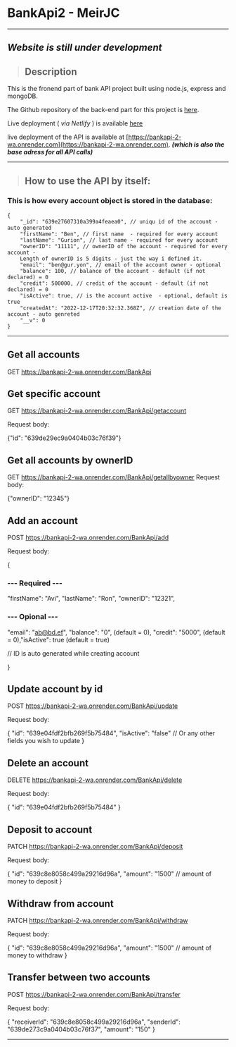 # BankApi2 - MeirJC

---

## _**Website is still under development**_

> ## Description

This is the fronend part of bank API project built using node.js, express and mongoDB.

The Github repository of the back-end part for this project is [here](https://github.com/MeirJC/BankApi2-MeirJC).

Live deployment ( _via Netlify_ ) is available [here](https://bank-project-meirjc.netlify.app/)

live deployment of the API is available at [https://bankapi-2-wa.onrender.com](https://bankapi-2-wa.onrender.com). _**(which is also the base adress for all API calls)**_

---

> ## How to use the API by itself:

### This is how every account object is stored in the database:

    {
        "_id": "639e27607310a399a4feaea0", // uniqu id of the account - auto generated
        "firstName": "Ben", // first name  - required for every account
        "lastName": "Gurion", // last name - required for every account
        "ownerID": "11111", // ownerID of the account - required for every account -
        Length of ownerID is 5 digits - just the way i defined it.
        "email": "ben@gur.yon", // email of the account owner - optional
        "balance": 100, // balance of the account - default (if not declared) = 0
        "credit": 500000, // credit of the account - default (if not declared) = 0
        "isActive": true, // is the account active  - optional, default is true
        "createdAt": "2022-12-17T20:32:32.368Z", // creation date of the account - auto genreted
        "__v": 0
    }

---

## **Get all accounts**

GET https://bankapi-2-wa.onrender.com/BankApi

## **Get specific account**

GET https://bankapi-2-wa.onrender.com/BankApi/getaccount

Request body:

{"id": "639de29ec9a0404b03c76f39"}

## **Get all accounts by ownerID**

GET https://bankapi-2-wa.onrender.com/BankApi/getallbyowner
Request body:

{"ownerID": "12345"}

## **Add an account**

POST https://bankapi-2-wa.onrender.com/BankApi/add

Request body:

{

### --- Required ---

"firstName": "Avi", "lastName": "Ron", "ownerID": "12321",

### --- Opional ---

"email": "ab@bd.ef", "balance": "0", (default = 0), "credit": "5000", (default = 0),"isActive": true (default = true)

// ID is auto generated while creating account

}

## **Update account by id**

POST https://bankapi-2-wa.onrender.com/BankApi/update

Request body:

{
"id": "639e04fdf2bfb269f5b75484",
"isActive": "false" // Or any other fields you wish to update
}

## **Delete an account**

DELETE https://bankapi-2-wa.onrender.com/BankApi/delete

Request body:

{
"id": "639e04fdf2bfb269f5b75484"
}

## **Deposit to account**

PATCH https://bankapi-2-wa.onrender.com/BankApi/deposit

Request body:

{
"id": "639c8e8058c499a29216d96a",
"amount": "1500" // amount of money to deposit
}

## **Withdraw from account**

PATCH https://bankapi-2-wa.onrender.com/BankApi/withdraw

Request body:

{
"id": "639c8e8058c499a29216d96a",
"amount": "1500" // amount of money to withdraw
}

## **Transfer between two accounts**

POST https://bankapi-2-wa.onrender.com/BankApi/transfer

Request body:

{
"receiverId": "639c8e8058c499a29216d96a",
"senderId": "639de273c9a0404b03c76f37",
"amount": "150"
}

---
